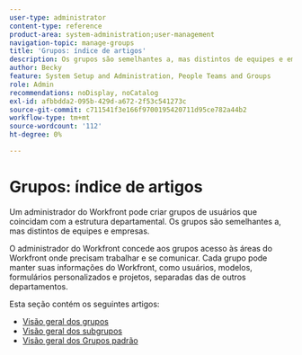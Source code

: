 ```yaml
---
user-type: administrator
content-type: reference
product-area: system-administration;user-management
navigation-topic: manage-groups
title: 'Grupos: índice de artigos'
description: Os grupos são semelhantes a, mas distintos de equipes e empresas. O administrador do Workfront concede aos grupos acesso às áreas do Workfront onde precisam trabalhar e se comunicar.
author: Becky
feature: System Setup and Administration, People Teams and Groups
role: Admin
recommendations: noDisplay, noCatalog
exl-id: afbbdda2-095b-429d-a672-2f53c541273c
source-git-commit: c711541f3e166f9700195420711d95ce782a44b2
workflow-type: tm+mt
source-wordcount: '112'
ht-degree: 0%

---
```


# Grupos: índice de artigos

Um administrador do Workfront pode criar grupos de usuários que coincidam com a estrutura departamental. Os grupos são semelhantes a, mas distintos de equipes e empresas.

O administrador do Workfront concede aos grupos acesso às áreas do Workfront onde precisam trabalhar e se comunicar. Cada grupo pode manter suas informações do Workfront, como usuários, modelos, formulários personalizados e projetos, separadas das de outros departamentos.

Esta seção contém os seguintes artigos:

* [Visão geral dos grupos](../../../administration-and-setup/manage-groups/groups-overview/groups.md)
* [Visão geral dos subgrupos](../../../administration-and-setup/manage-groups/groups-overview/subgroups.md)
* [Visão geral dos Grupos padrão](../../../administration-and-setup/manage-groups/groups-overview/home-groups.md)
